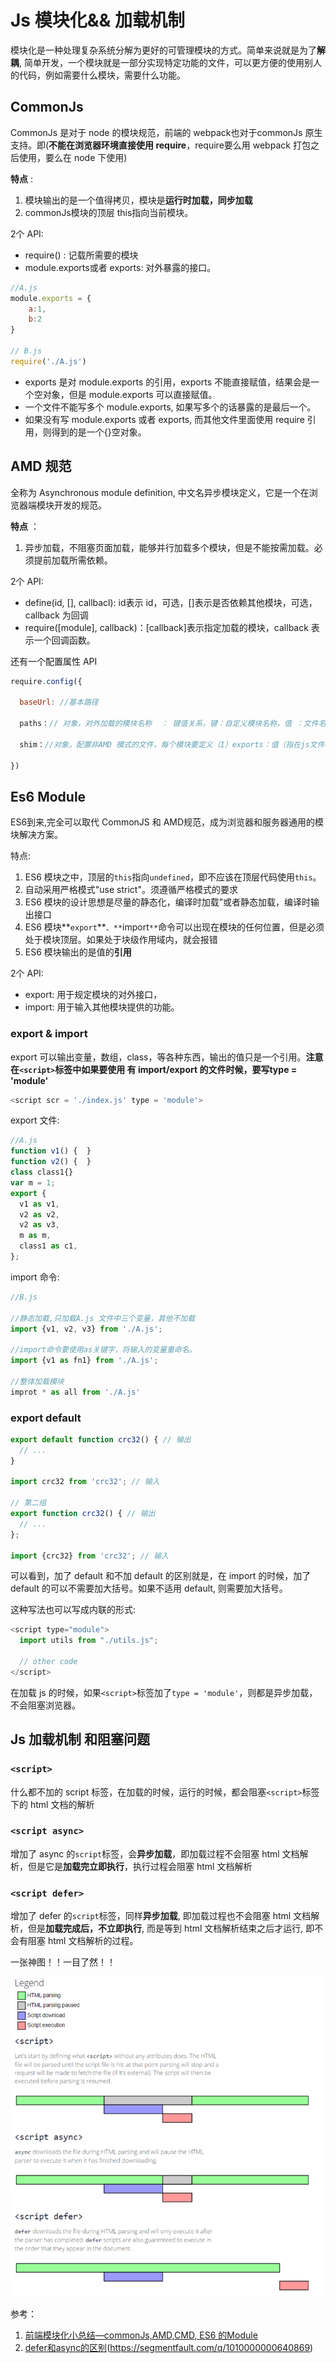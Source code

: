 # Js 模块化&& 加载机制

模块化是一种处理复杂系统分解为更好的可管理模块的方式。简单来说就是为了**解耦**, 简单开发，一个模块就是一部分实现特定功能的文件，可以更方便的使用别人的代码，例如需要什么模块，需要什么功能。



## CommonJs

CommonJs 是对于 node 的模块规范，前端的 webpack也对于commonJs 原生支持。即(**不能在浏览器环境直接使用 require**，require要么用 webpack 打包之后使用，要么在 node 下使用)

**特点** :

1. 模块输出的是一个值得拷贝，模块是**运行时加载，同步加载**
2. commonJs模块的顶层 this指向当前模块。

2个 API:

* require() : 记载所需要的模块
* module.exports或者 exports: 对外暴露的接口。

```javascript
//A.js
module.exports = {
  	a:1,
  	b:2
}

// B.js
require('./A.js')
```

* exports 是对 module.exports 的引用，exports 不能直接赋值，结果会是一个空对象，但是 module.exports 可以直接赋值。
* 一个文件不能写多个 module.exports, 如果写多个的话暴露的是最后一个。
* 如果没有写 module.exports 或者 exports, 而其他文件里面使用 require 引用，则得到的是一个{}空对象。



## AMD 规范

全称为 Asynchronous module definition, 中文名异步模块定义，它是一个在浏览器端模块开发的规范。

**特点** ：

1. 异步加载，不阻塞页面加载，能够并行加载多个模块，但是不能按需加载。必须提前加载所需依赖。

2个 API:

* define(id, [], callbacl): id表示 id，可选，[]表示是否依赖其他模块，可选，callback 为回调
* require([module], callback)：[callback]表示指定加载的模块，callback 表示一个回调函数。

还有一个配置属性 API

```javascript
require.config({

  baseUrl: //基本路径

  paths：// 对象，对外加载的模块名称  ： 键值关系，键：自定义模块名称，值 ：文件名或者文件路径(不要写文件后缀.js),可以是字符串，数组（如果第一个加载失败，会加载第二个）

  shim：//对象，配置非AMD 模式的文件，每个模块要定义（1）exports：值（指在js文件暴露出来的全局变量，如：window.a）（2）deps： 数组，表明该模块的依赖性

})
```



## Es6 Module

ES6到来,完全可以取代 CommonJS 和 AMD规范，成为浏览器和服务器通用的模块解决方案。

特点:

1. ES6 模块之中，顶层的`this`指向`undefined`，即不应该在顶层代码使用`this`。
2. 自动采用严格模式"use strict"。须遵循严格模式的要求
3. ES6 模块的设计思想是尽量的静态化，编译时加载”或者静态加载，编译时输出接口
4. ES6 模块**`export`**`、**`import`**`命令可以出现在模块的任何位置，但是必须处于模块顶层。如果处于块级作用域内，就会报错
5. ES6 模块输出的是值的**引用**

2个 API:

* export: 用于规定模块的对外接口，
* import: 用于输入其他模块提供的功能。

### export & import

export 可以输出变量，数组，class，等各种东西，输出的值只是一个引用。**注意在`<script>`标签中如果要使用 有 import/export 的文件时候，要写type = 'module'**

```javascript
<script scr = './index.js' type = 'module'>
```

export 文件:

```javascript
//A.js
function v1() {  }
function v2() {  }
class class1{}
var m = 1;
export {
  v1 as v1,
  v2 as v2,
  v2 as v3,
  m as m,
  class1 as c1,
};
```

import 命令:

```javascript
//B.js

//静态加载,只加载A.js 文件中三个变量，其他不加载
import {v1, v2, v3} from './A.js';

//import命令要使用as关键字，将输入的变量重命名。
import {v1 as fn1} from './A.js';

//整体加载模块
improt * as all from './A.js'
```

### export default

```javascript
export default function crc32() { // 输出
  // ...
}

import crc32 from 'crc32'; // 输入

// 第二组
export function crc32() { // 输出
  // ...
};

import {crc32} from 'crc32'; // 输入
```

可以看到，加了 default 和不加 default 的区别就是，在 import 的时候，加了 default 的可以不需要加大括号。如果不适用 default, 则需要加大括号。

这种写法也可以写成内联的形式:

```javascript
<script type="module">
  import utils from "./utils.js";

  // other code
</script>
```



在加载 js 的时候，如果`<script>`标签加了`type = 'module'`，则都是异步加载，不会阻塞浏览器。



## Js 加载机制 和阻塞问题

### `<script>`

什么都不加的 script 标签，在加载的时候，运行的时候，都会阻塞`<script>`标签下的 html 文档的解析

### `<script async>`

增加了 async 的`script`标签，会**异步加载**，即加载过程不会阻塞 html 文档解析，但是它是**加载完立即执行**，执行过程会阻塞 html 文档解析

### `<script defer>`

增加了 defer 的`script`标签，同样**异步加载**,  即加载过程也不会阻塞 html 文档解析，但是**加载完成后，不立即执行**, 而是等到 html 文档解析结束之后才运行, 即不会有阻塞 html 文档解析的过程。



一张神图！！一目了然！！

![](./img/56.png)



参考：

1. [前端模块化小总结—commonJs,AMD,CMD, ES6 的Module](https://www.cnblogs.com/beyonds/p/8992619.html)
2. [defer和async的区别]()(https://segmentfault.com/q/1010000000640869)

